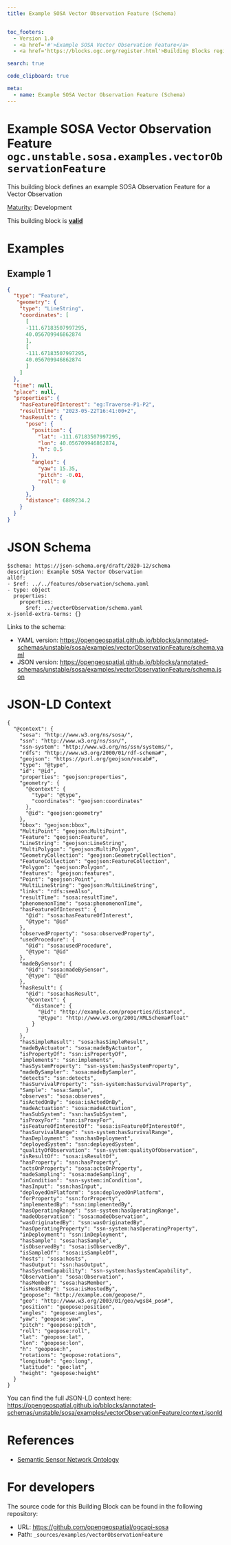 ```yaml
---
title: Example SOSA Vector Observation Feature (Schema)


toc_footers:
  - Version 1.0
  - <a href='#'>Example SOSA Vector Observation Feature</a>
  - <a href='https://blocks.ogc.org/register.html'>Building Blocks register</a>

search: true

code_clipboard: true

meta:
  - name: Example SOSA Vector Observation Feature (Schema)
---
```



# Example SOSA Vector Observation Feature `ogc.unstable.sosa.examples.vectorObservationFeature`

This building block defines an example SOSA Observation Feature for a Vector Observation

[Maturity](https://github.com/cportele/ogcapi-building-blocks#building-block-maturity): Development

<aside class="success">
This building block is <strong><a href="https://github.com/opengeospatial/bblocks/blob/master/tests/unstable/sosa/examples/vectorObservationFeature/" target="_blank">valid</a></strong>
</aside>

# Examples

## Example 1

```json
{
  "type": "Feature",
   "geometry": {
    "type": "LineString",
    "coordinates": [
      [
      -111.67183507997295,
      40.056709946862874
      ],
      [ 
      -111.67183507997295,
      40.056709946862874
      ]
    ]
  },
  "time": null,
  "place": null,
  "properties": {
    "hasFeatureOfInterest": "eg:Traverse-P1-P2",
    "resultTime": "2023-05-22T16:41:00+2",
    "hasResult": {
      "pose": {
        "position": {
          "lat": -111.67183507997295,
          "lon": 40.056709946862874,
          "h": 0.5
        },
        "angles": {
          "yaw": 15.35,
          "pitch": -0.01,
          "roll": 0
        }
      },
      "distance": 6889234.2
    }
  }
}

```


# JSON Schema

```yaml--schema
$schema: https://json-schema.org/draft/2020-12/schema
description: Example SOSA Vector Observation
allOf:
- $ref: ../../features/observation/schema.yaml
- type: object
  properties:
    properties:
      $ref: ../vectorObservation/schema.yaml
x-jsonld-extra-terms: {}

```

Links to the schema:

* YAML version: <a href="https://opengeospatial.github.io/bblocks/annotated-schemas/unstable/sosa/examples/vectorObservationFeature/schema.yaml" target="_blank">https://opengeospatial.github.io/bblocks/annotated-schemas/unstable/sosa/examples/vectorObservationFeature/schema.yaml</a>
* JSON version: <a href="https://opengeospatial.github.io/bblocks/annotated-schemas/unstable/sosa/examples/vectorObservationFeature/schema.json" target="_blank">https://opengeospatial.github.io/bblocks/annotated-schemas/unstable/sosa/examples/vectorObservationFeature/schema.json</a>


# JSON-LD Context

```json--ldContext
{
  "@context": {
    "sosa": "http://www.w3.org/ns/sosa/",
    "ssn": "http://www.w3.org/ns/ssn/",
    "ssn-system": "http://www.w3.org/ns/ssn/systems/",
    "rdfs": "http://www.w3.org/2000/01/rdf-schema#",
    "geojson": "https://purl.org/geojson/vocab#",
    "type": "@type",
    "id": "@id",
    "properties": "geojson:properties",
    "geometry": {
      "@context": {
        "type": "@type",
        "coordinates": "geojson:coordinates"
      },
      "@id": "geojson:geometry"
    },
    "bbox": "geojson:bbox",
    "MultiPoint": "geojson:MultiPoint",
    "Feature": "geojson:Feature",
    "LineString": "geojson:LineString",
    "MultiPolygon": "geojson:MultiPolygon",
    "GeometryCollection": "geojson:GeometryCollection",
    "FeatureCollection": "geojson:FeatureCollection",
    "Polygon": "geojson:Polygon",
    "features": "geojson:features",
    "Point": "geojson:Point",
    "MultiLineString": "geojson:MultiLineString",
    "links": "rdfs:seeAlso",
    "resultTime": "sosa:resultTime",
    "phenomenonTime": "sosa:phenomenonTime",
    "hasFeatureOfInterest": {
      "@id": "sosa:hasFeatureOfInterest",
      "@type": "@id"
    },
    "observedProperty": "sosa:observedProperty",
    "usedProcedure": {
      "@id": "sosa:usedProcedure",
      "@type": "@id"
    },
    "madeBySensor": {
      "@id": "sosa:madeBySensor",
      "@type": "@id"
    },
    "hasResult": {
      "@id": "sosa:hasResult",
      "@context": {
        "distance": {
          "@id": "http://example.com/properties/distance",
          "@type": "http://www.w3.org/2001/XMLSchema#float"
        }
      }
    },
    "hasSimpleResult": "sosa:hasSimpleResult",
    "madeByActuator": "sosa:madeByActuator",
    "isPropertyOf": "ssn:isPropertyOf",
    "implements": "ssn:implements",
    "hasSystemProperty": "ssn-system:hasSystemProperty",
    "madeBySampler": "sosa:madeBySampler",
    "detects": "ssn:detects",
    "hasSurvivalProperty": "ssn-system:hasSurvivalProperty",
    "Sample": "sosa:Sample",
    "observes": "sosa:observes",
    "isActedOnBy": "sosa:isActedOnBy",
    "madeActuation": "sosa:madeActuation",
    "hasSubSystem": "ssn:hasSubSystem",
    "isProxyFor": "ssn:isProxyFor",
    "isFeatureOfInterestOf": "sosa:isFeatureOfInterestOf",
    "hasSurvivalRange": "ssn-system:hasSurvivalRange",
    "hasDeployment": "ssn:hasDeployment",
    "deployedSystem": "ssn:deployedSystem",
    "qualityOfObservation": "ssn-system:qualityOfObservation",
    "isResultOf": "sosa:isResultOf",
    "hasProperty": "ssn:hasProperty",
    "actsOnProperty": "sosa:actsOnProperty",
    "madeSampling": "sosa:madeSampling",
    "inCondition": "ssn-system:inCondition",
    "hasInput": "ssn:hasInput",
    "deployedOnPlatform": "ssn:deployedOnPlatform",
    "forProperty": "ssn:forProperty",
    "implementedBy": "ssn:implementedBy",
    "hasOperatingRange": "ssn-system:hasOperatingRange",
    "madeObservation": "sosa:madeObservation",
    "wasOriginatedBy": "ssn:wasOriginatedBy",
    "hasOperatingProperty": "ssn-system:hasOperatingProperty",
    "inDeployment": "ssn:inDeployment",
    "hasSample": "sosa:hasSample",
    "isObservedBy": "sosa:isObservedBy",
    "isSampleOf": "sosa:isSampleOf",
    "hosts": "sosa:hosts",
    "hasOutput": "ssn:hasOutput",
    "hasSystemCapability": "ssn-system:hasSystemCapability",
    "Observation": "sosa:Observation",
    "hasMember": "sosa:hasMember",
    "isHostedBy": "sosa:isHostedBy",
    "geopose": "http://example.com/geopose/",
    "geo": "http://www.w3.org/2003/01/geo/wgs84_pos#",
    "position": "geopose:position",
    "angles": "geopose:angles",
    "yaw": "geopose:yaw",
    "pitch": "geopose:pitch",
    "roll": "geopose:roll",
    "lat": "geopose:lat",
    "lon": "geopose:lon",
    "h": "geopose:h",
    "rotations": "geopose:rotations",
    "longitude": "geo:long",
    "latitude": "geo:lat",
    "height": "geopose:height"
  }
}
```

You can find the full JSON-LD context here:
<a href="https://opengeospatial.github.io/bblocks/annotated-schemas/unstable/sosa/examples/vectorObservationFeature/context.jsonld" target="_blank">https://opengeospatial.github.io/bblocks/annotated-schemas/unstable/sosa/examples/vectorObservationFeature/context.jsonld</a>

# References

* [Semantic Sensor Network Ontology](https://www.w3.org/TR/vocab-ssn/)

# For developers

The source code for this Building Block can be found in the following repository:

* URL: <a href="https://github.com/opengeospatial/ogcapi-sosa" target="_blank">https://github.com/opengeospatial/ogcapi-sosa</a>
* Path: `_sources/examples/vectorObservationFeature`

